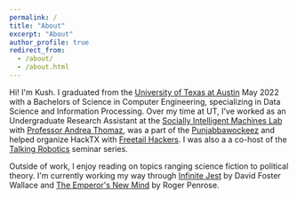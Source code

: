 ```yaml
---
permalink: /
title: "About"
excerpt: "About"
author_profile: true
redirect_from: 
  - /about/
  - /about.html
---
```


Hi! I'm Kush. I graduated from the [University of Texas at Austin](utexas.edu) May 2022 with a Bachelors of Science in Computer Engineering, specializing in Data Science and Information Processing. Over my time at UT, I've worked as an Undergraduate Research Assistant at the [Socially Intelligent Machines Lab](https://sim.ece.utexas.edu/people.html) with [Professor Andrea Thomaz](https://www.ece.utexas.edu/people/faculty/andrea-thomaz), was a part of the [Punjabbawockeez](https://www.instagram.com/punjabbawockeez/) and helped organize HackTX with [Freetail Hackers](http://freetailhackers.com). I was also a a co-host of the [Talking Robotics](http://talking-robotics.github.io) seminar series.

Outside of work, I enjoy reading on topics ranging science fiction to political theory. I'm currently working my way through [Infinite Jest](https://en.wikipedia.org/wiki/Infinite_Jest) by David Foster Wallace and [The Emperor's New Mind](https://en.wikipedia.org/wiki/The_Emperor%27s_New_Mind) by Roger Penrose. 

